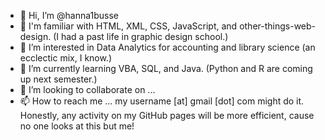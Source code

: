 - 👋 Hi, I’m @hanna1busse
- 🧠 I'm familiar with HTML, XML, CSS, JavaScript, and other-things-web-design. (I had a past life in graphic design school.)
- 👀 I’m interested in Data Analytics for accounting and library science (an ecclectic mix, I know.)
- 🌱 I’m currently learning VBA, SQL, and Java. (Python and R are coming up next semester.)
- 💞️ I’m looking to collaborate on ...
- 📫 How to reach me ... my username [at] gmail [dot] com might do it. Honestly, any activity on my GitHub pages will be more efficient, cause no one looks at this but me!

<!---
hanna1busse/hanna1busse is a ✨ special ✨ repository because its `README.md` (this file) appears on your GitHub profile.
You can click the Preview link to take a look at your changes.
--->
